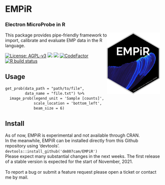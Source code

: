 EMPiR
================

### Electron MicroProbe in R

<img src="man/figures/logo.png" align="right"  height="200" /> This
package provides pipe-friendly framework to import, calibrate and
evaluate EMP data in the R language.

[![License:
AGPL-v3](https://img.shields.io/badge/license-AGPL--v3-blue.svg)](https://cran.r-project.org/web/licenses/AGPL-v3)
[![](https://img.shields.io/badge/lifecycle-experimental-orange.svg)](https://lifecycle.r-lib.org/articles/stages.html#experimental)
[![](https://img.shields.io/github/last-commit/dm807cam/EMPiR.svg)](https://github.com/dm807cam/EMPiR/commits/main)
[![CodeFactor](https://www.codefactor.io/repository/github/dm807cam/EMPiR/badge)](https://www.codefactor.io/repository/github/dm807cam/EMPiR)
[![R build
status](https://github.com/dm807cam/EMPiR/workflows/R-CMD-check/badge.svg)](https://github.com/dm807cam/EMPiR/actions)

## Usage

    get_prob(data_path = "path/to/file",
             data_name = "file.txt") %>%
      image_prob(legend_unit = 'Sample [counts]',
                 scale_location = 'bottom_left',
                 beam_size = 6) 

## Install

As of now, EMPiR is experimental and not available through CRAN. </br>
In the meanwhile, EMPiR can be installed directly from this Github
repository using ‘devtools’.</br>
`devtools::install_github('dm807cam/EMPiR')`</br> Please expect many
substantial changes in the next weeks. The first release of a stable
version is expected for the start of November, 2021.</br></br> To report
a bug or submit a feature request please open a ticket or contact me by
mail.
